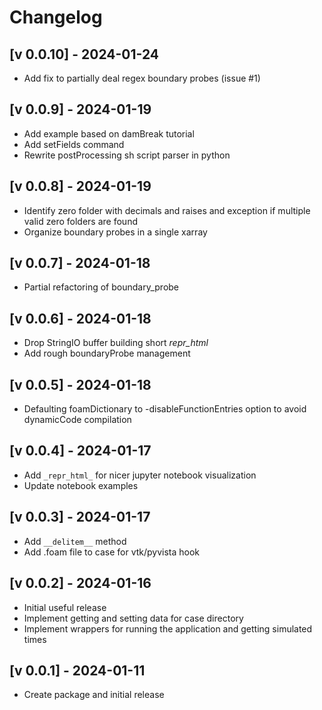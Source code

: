 # Changelog

## [v 0.0.10] - 2024-01-24
- Add fix to partially deal regex boundary probes (issue #1)

## [v 0.0.9] - 2024-01-19
- Add example based on damBreak tutorial
- Add setFields command 
- Rewrite postProcessing sh script parser in python

## [v 0.0.8] - 2024-01-19
- Identify zero folder with decimals and raises and exception if multiple valid zero folders are found
- Organize boundary probes in a single xarray

## [v 0.0.7] - 2024-01-18
- Partial refactoring of boundary_probe 

## [v 0.0.6] - 2024-01-18
- Drop StringIO buffer building short _repr_html_
- Add rough boundaryProbe management

## [v 0.0.5] - 2024-01-18
- Defaulting foamDictionary to -disableFunctionEntries option to avoid dynamicCode compilation

## [v 0.0.4] - 2024-01-17
- Add `_repr_html_` for nicer jupyter notebook visualization
- Update notebook examples

## [v 0.0.3] - 2024-01-17
- Add `__delitem__` method
- Add .foam file to case for vtk/pyvista hook

## [v 0.0.2] - 2024-01-16
- Initial useful release
- Implement getting and setting data for case directory
- Implement wrappers for running the application and getting simulated times 

## [v 0.0.1] - 2024-01-11
- Create package and initial release